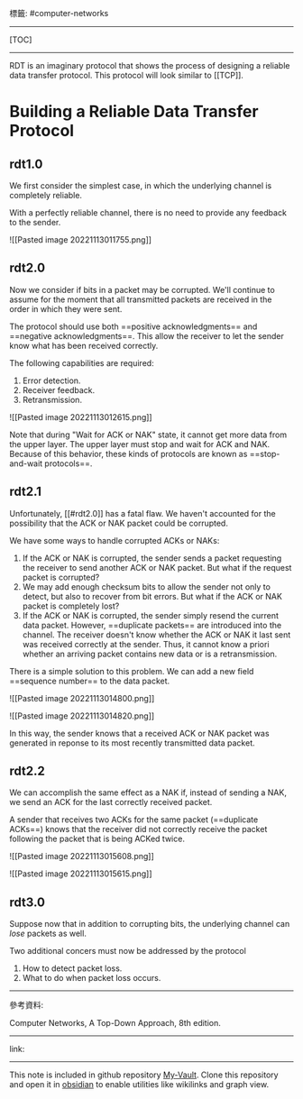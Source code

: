 標籤: #computer-networks 

---

[TOC]

---

RDT is an imaginary protocol that shows the process of designing a reliable data transfer protocol. This protocol will look similar to [[TCP]].

# Building a Reliable Data Transfer Protocol

## rdt1.0

We first consider the simplest case, in which the underlying channel is completely reliable.

With a perfectly reliable channel, there is no need to provide any feedback to the sender.

![[Pasted image 20221113011755.png]]

## rdt2.0

Now we consider if bits in a packet may be corrupted. We'll continue to assume for the moment that all transmitted packets are received in the order in which they were sent.

The protocol should use both ==positive acknowledgments== and ==negative acknowledgments==. This allow the receiver to let the sender know what has been received correctly.

The following capabilities are required:

1. Error detection.
2. Receiver feedback.
3. Retransmission.

![[Pasted image 20221113012615.png]]

Note that during "Wait for ACK or NAK" state, it cannot get more data from the upper layer. The upper layer must stop and wait for ACK and NAK. Because of this behavior, these kinds of protocols are known as ==stop-and-wait protocols==.

## rdt2.1

Unfortunately, [[#rdt2.0]] has a fatal flaw. We haven't accounted for the possibility that the ACK or NAK packet could be corrupted.

We have some ways to handle corrupted ACKs or NAKs:

1. If the ACK or NAK is corrupted, the sender sends a packet requesting the receiver to send another ACK or NAK packet. But what if the request packet is corrupted?
2. We may add enough checksum bits to allow the sender not only to detect, but also to recover from bit errors. But what if the ACK or NAK packet is completely lost?
3. If the ACK or NAK is corrupted, the sender simply resend the current data packet. However, ==duplicate packets== are introduced into the channel. The receiver doesn't know whether the ACK or NAK it last sent was received correctly at the sender. Thus, it cannot know a priori whether an arriving packet contains new data or is a retransmission.

There is a simple solution to this problem. We can add a new field ==sequence number== to the data packet.

![[Pasted image 20221113014800.png]]

![[Pasted image 20221113014820.png]]

In this way, the sender knows that a received ACK or NAK packet was generated in reponse to its most recently transmitted data packet.

## rdt2.2

We can accomplish the same effect as a NAK if, instead of sending a NAK, we send an ACK for the last correctly received packet. 

A sender that receives two ACKs for the same packet (==duplicate ACKs==) knows that the receiver did not correctly receive the packet following the packet that is being ACKed twice.

![[Pasted image 20221113015608.png]]

![[Pasted image 20221113015615.png]]

## rdt3.0

Suppose now that in addition to corrupting bits, the underlying channel can *lose* packets as well.

Two additional concers must now be addressed by the protocol

1. How to detect packet loss.
2. What to do when packet loss occurs.



---

參考資料:

Computer Networks, A Top-Down Approach, 8th edition.

---

link:


---

This note is included in github repository [My-Vault](https://github.com/LittleD3092/My-Vault.git). Clone this repository and open it in [obsidian](https://obsidian.md/) to enable utilities like wikilinks and graph view.